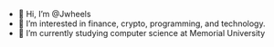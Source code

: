 - 👋 Hi, I’m @Jwheels
- 👀 I’m interested in finance, crypto, programming, and technology.
- 🌱 I’m currently studying computer science at Memorial University

<!---
Jwheels/Jwheels is a ✨ special ✨ repository because its `README.md` (this file) appears on your GitHub profile.
You can click the Preview link to take a look at your changes.
--->
